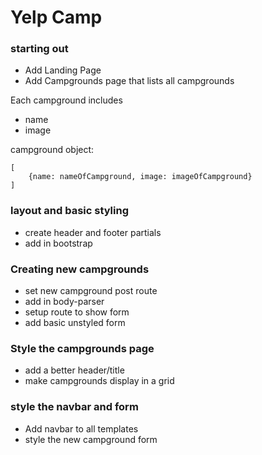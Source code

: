 # Yelp Camp

### starting out
* Add Landing Page
* Add Campgrounds page that lists all campgrounds

Each campground includes
* name
* image

campground object:

```
[
    {name: nameOfCampground, image: imageOfCampground} 
]
```

### layout and basic styling
* create header and footer partials
* add in bootstrap

### Creating new campgrounds
* set new campground post route
* add in body-parser
* setup route to show form
* add basic unstyled form

### Style the campgrounds page
* add a better header/title
* make campgrounds display in a grid

### style the navbar and form
* Add navbar to all templates
* style the new campground form
